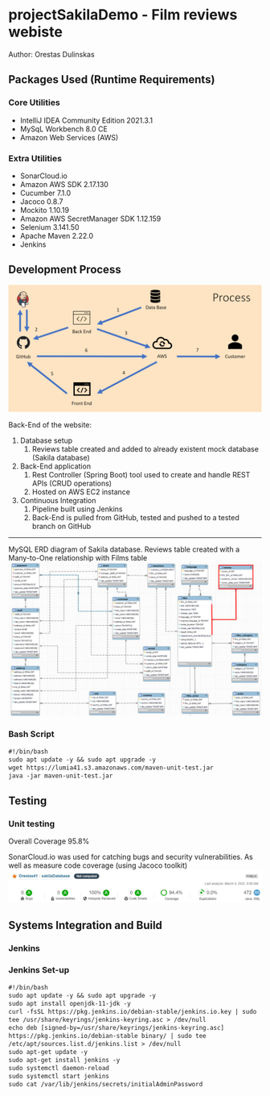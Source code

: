 # projectSakilaDemo - Film reviews webiste

Author: Orestas Dulinskas



## Packages Used (Runtime Requirements)

### Core Utilities

+ IntelliJ IDEA Community Edition 2021.3.1
+ MySqL Workbench 8.0 CE
+ Amazon Web Services (AWS)

### Extra Utilities

+ SonarCloud.io
+ Amazon AWS SDK 2.17.130
+ Cucumber 7.1.0
+ Jacoco 0.8.7
+ Mockito 1.10.19
+ Amazon AWS SecretManager SDK 1.12.159
+ Selenium 3.141.50
+ Apache Maven 2.22.0
+ Jenkins

##  Development Process

![process](./images/process.png)

Back-End of the website:
1. Database setup
   1. Reviews table created and added to already existent mock database (Sakila database)
2. Back-End application
   1. Rest Controller (Spring Boot) tool used to create and handle REST APIs (CRUD operations)
   2. Hosted on AWS EC2 instance
3. Continuous Integration
   1. Pipeline built using Jenkins
   2. Back-End is pulled from GitHub, tested and pushed to a tested branch on GitHub
_____

MySQL ERD diagram of Sakila database. Reviews table created with a Many-to-One relationship with Films table
![sql](./images/sql.png)

### **Bash Script**

    #!/bin/bash
    sudo apt update -y && sudo apt upgrade -y
    wget https://lumia41.s3.amazonaws.com/maven-unit-test.jar
    java -jar maven-unit-test.jar

## Testing

### **Unit testing**

Overall Coverage 95.8%

SonarCloud.io was used for catching bugs and security vulnerabilities. As well as measure code coverage (using Jacoco toolkit)
![sonar](./images/sonar.png)

## Systems Integration and Build

### **Jenkins**

### Jenkins Set-up

    #!/bin/bash
    sudo apt update -y && sudo apt upgrade -y
    sudo apt install openjdk-11-jdk -y
    curl -fsSL https://pkg.jenkins.io/debian-stable/jenkins.io.key | sudo tee /usr/share/keyrings/jenkins-keyring.asc > /dev/null
    echo deb [signed-by=/usr/share/keyrings/jenkins-keyring.asc] https://pkg.jenkins.io/debian-stable binary/ | sudo tee /etc/apt/sources.list.d/jenkins.list > /dev/null
    sudo apt-get update -y
    sudo apt-get install jenkins -y
    sudo systemctl daemon-reload
    sudo systemctl start jenkins
    sudo cat /var/lib/jenkins/secrets/initialAdminPassword